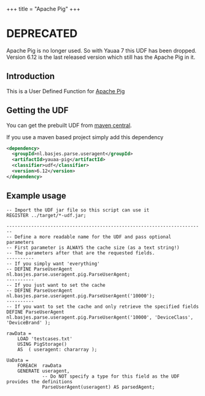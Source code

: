 +++
title = "Apache Pig"
+++

# DEPRECATED
Apache Pig is no longer used. So with Yauaa 7 this UDF has been dropped.
Version 6.12 is the last released version which still has the Apache Pig in it.

## Introduction
This is a User Defined Function for [Apache Pig](https://pig.apache.org)

## Getting the UDF
You can get the prebuilt UDF from [maven central](https://search.maven.org/remotecontent?filepath=nl/basjes/parse/useragent/yauaa-pig/6.12/yauaa-pig-6.12-udf.jar).

If you use a maven based project simply add this dependency

```xml
<dependency>
  <groupId>nl.basjes.parse.useragent</groupId>
  <artifactId>yauaa-pig</artifactId>
  <classifier>udf</classifier>
  <version>6.12</version>
</dependency>
```

## Example usage

```pig
-- Import the UDF jar file so this script can use it
REGISTER ../target/*-udf.jar;

------------------------------------------------------------------------
-- Define a more readable name for the UDF and pass optional parameters
-- First parameter is ALWAYS the cache size (as a text string!)
-- The parameters after that are the requested fields.
----------
-- If you simply want 'everything'
-- DEFINE ParseUserAgent  nl.basjes.parse.useragent.pig.ParseUserAgent;
----------
-- If you just want to set the cache
-- DEFINE ParseUserAgent  nl.basjes.parse.useragent.pig.ParseUserAgent('10000');
----------
-- If you want to set the cache and only retrieve the specified fields
DEFINE ParseUserAgent  nl.basjes.parse.useragent.pig.ParseUserAgent('10000', 'DeviceClass', 'DeviceBrand' );

rawData =
    LOAD 'testcases.txt'
    USING PigStorage()
    AS  ( useragent: chararray );

UaData =
    FOREACH  rawData
    GENERATE useragent,
             -- Do NOT specify a type for this field as the UDF provides the definitions
             ParseUserAgent(useragent) AS parsedAgent;
```
